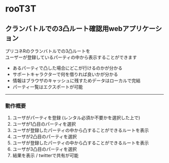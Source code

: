 # rooT3T

## クランバトルでの3凸ルート確認用webアプリケーション

プリコネRのクランバトルでの3凸ルートを  
ユーザーが登録しているパーティの中から表示することができます

- あるパーティで凸した場合にどこが行けるのかが分かる
- サポートキャラクターで何を借りれば良いかが分かる
- 情報はブラウザのキャッシュに残すためデータはローカルで完結
- パーティ一覧はエクスポートが可能

---
### 動作概要

1. ユーザがパーティを登録 (レンタル必須か不要かを選択した上で)
2. ユーザが1凸目のパーティを選択
3. ユーザが登録したパーティの中から凸することができるルートを表示
4. ユーザが2凸目のパーティを選択
5. ユーザが登録したパーティの中から凸することができるルートを表示
6. ユーザが3凸目のパーティを選択
7. 結果を表示 / twitterで共有が可能